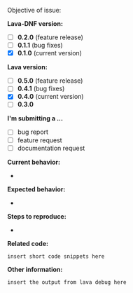 <!-- 

- Before submitting an issue please refer to https://lava-nc.org/developer_guide.html#how-to-contribute-to-lava

- Please make sure you are posting an issue pertaining to github.com/lava-nc/lava-dnf, for issues with Lava please file in lava-nc/lava repository, for example github.com/lava-nc/lava/issues

- Please do not submit support requests or "How to" questions here, use discussions Q&A https://github.com/lava-nc/lava-dnf/discussions/categories/q-a 

- ISSUES MISSING IMPORTANT INFORMATION MAY BE CLOSED WITHOUT INVESTIGATION. 

-->

<!-- Insert one sentence issue objective here, can be copied to PR. -->
Objective of issue:

<!-- Lava-DNF Version bug found in or Lava Version feature is targeting, remove unused versions from Lava Version below-->

**Lava-DNF version:**
-   [ ] **0.2.0** (feature release)
-   [ ] **0.1.1** (bug fixes)
-   [x] **0.1.0** (current version)

<!-- Lava Version bug found in or Lava Version feature is targeting, remove unused versions from Lava Version below-->

**Lava version:**
-   [ ] **0.5.0** (feature release)
-   [ ] **0.4.1** (bug fixes)
-   [x] **0.4.0** (current version)
-   [ ] **0.3.0**

**I'm submitting a ...** 
<!--  (check one with "x") -->
-   [ ] bug report
-   [ ] feature request
-   [ ] documentation request

<!-- Please do not submit support requests or "How to" questions here, use discussions Q&A https://github.com/lava-nc/lava-dnf/discussions/categories/q-a -->

**Current behavior:**
<!-- Describe the bug or why a new feature is needed, can be copied to PR -->
- 

**Expected behavior:**
<!-- Describe how the bug or new feature should work, can be copied to PR -->
- 

**Steps to reproduce:**
<!--  If a bug, explain the steps to reproduce the issue -->
- 

**Related code:**

<!-- If you are able to illustrate the bug or feature request with a code example, please provide a sample application via one of the following means:

A sample application via GitHub

StackBlitz (https://stackblitz.com)

Plunker (http://plnkr.co/edit/cpeRJs?p=preview)

Replit (https://replit.com/languages/python3)

-->

```
insert short code snippets here
```

**Other information:**
<!-- List any other information that is relevant to your issue. Stack traces, related issues, suggestions on how to fix, Stack Overflow links, forum links, etc. -->


```
insert the output from lava debug here
```
